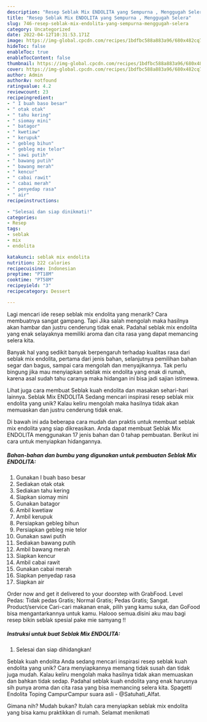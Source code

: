 ```yaml
---
description: "Resep Seblak Mix ENDOLITA yang Sempurna , Menggugah Selera"
title: "Resep Seblak Mix ENDOLITA yang Sempurna , Menggugah Selera"
slug: 746-resep-seblak-mix-endolita-yang-sempurna-menggugah-selera
category: Uncategorized
date: 2022-04-12T10:31:53.171Z
image: https://img-global.cpcdn.com/recipes/1bdfbc588a883a96/680x482cq70/seblak-mix-endolita-foto-resep-utama.jpg
hideToc: false
enableToc: true
enableTocContent: false
thumbnail: https://img-global.cpcdn.com/recipes/1bdfbc588a883a96/680x482cq70/seblak-mix-endolita-foto-resep-utama.jpg
cover: https://img-global.cpcdn.com/recipes/1bdfbc588a883a96/680x482cq70/seblak-mix-endolita-foto-resep-utama.jpg
author: Admin
authorAv: notfound
ratingvalue: 4.2
reviewcount: 23
recipeingredient:
- " I buah baso besar"
- " otak otak"
- " tahu kering"
- " siomay mini"
- " batagor"
- " kwetiaw"
- " kerupuk"
- " gebleg bihun"
- " gebleg mie telor"
- " sawi putih"
- " bawang putih"
- " bawang merah"
- " kencur"
- " cabai rawit"
- " cabai merah"
- " penyedap rasa"
- " air"
recipeinstructions:

- "Selesai dan siap dinikmati!"
categories:
- Resep
tags:
- seblak
- mix
- endolita

katakunci: seblak mix endolita 
nutrition: 222 calories
recipecuisine: Indonesian
preptime: "PT18M"
cooktime: "PT58M"
recipeyield: "3"
recipecategory: Dessert

---
```



Lagi mencari ide resep seblak mix endolita yang menarik? Cara membuatnya sangat gampang. Tapi Jika salah mengolah maka hasilnya akan hambar dan justru cenderung tidak enak. Padahal seblak mix endolita yang enak selayaknya memiliki aroma dan cita rasa yang dapat memancing selera kita.


Banyak hal yang sedikit banyak berpengaruh terhadap kualitas rasa dari seblak mix endolita, pertama dari jenis bahan, selanjutnya pemilihan bahan segar dan bagus, sampai cara mengolah dan menyajikannya. Tak perlu bingung jika mau menyiapkan seblak mix endolita yang enak di rumah, karena asal sudah tahu caranya maka hidangan ini bisa jadi sajian istimewa.

Lihat juga cara membuat Seblak kuah endolita dan masakan sehari-hari lainnya. Seblak Mix ENDOLITA Sedang mencari inspirasi resep seblak mix endolita yang unik? Kalau keliru mengolah maka hasilnya tidak akan memuaskan dan justru cenderung tidak enak.


Di bawah ini ada beberapa cara mudah dan praktis untuk membuat seblak mix endolita yang siap dikreasikan. Anda dapat membuat Seblak Mix ENDOLITA menggunakan 17 jenis bahan dan 0 tahap pembuatan. Berikut ini cara untuk menyiapkan hidangannya.

<!--inarticleads1-->

##### Bahan-bahan dan bumbu yang digunakan untuk pembuatan Seblak Mix ENDOLITA:

1. Gunakan  I buah baso besar
1. Sediakan  otak otak
1. Sediakan  tahu kering
1. Siapkan  siomay mini
1. Gunakan  batagor
1. Ambil  kwetiaw
1. Ambil  kerupuk
1. Persiapkan  gebleg bihun
1. Persiapkan  gebleg mie telor
1. Gunakan  sawi putih
1. Sediakan  bawang putih
1. Ambil  bawang merah
1. Siapkan  kencur
1. Ambil  cabai rawit
1. Gunakan  cabai merah
1. Siapkan  penyedap rasa
1. Siapkan  air


Order now and get it delivered to your doorstep with GrabFood. Level Pedas: Tidak pedas Gratis; Normal Gratis; Pedas Gratis; Sangat. Product/service Cari-cari makanan enak, pilih yang kamu suka, dan GoFood bisa mengantarkannya untuk kamu. Halooo semua.disini aku mau bagi resep bikin seblak spesial pake mie samyang !! 

<!--inarticleads2-->

##### Instruksi untuk buat Seblak Mix ENDOLITA:


1. Selesai dan siap dihidangkan!

Seblak kuah endolita Anda sedang mencari inspirasi resep seblak kuah endolita yang unik? Cara menyiapkannya memang tidak susah dan tidak juga mudah. Kalau keliru mengolah maka hasilnya tidak akan memuaskan dan bahkan tidak sedap. Padahal seblak kuah endolita yang enak harusnya sih punya aroma dan cita rasa yang bisa memancing selera kita. Spagetti Endolita Toping CampurCampur suara asli - @Satuhati_Alfat. 

Gimana nih? Mudah bukan? Itulah cara menyiapkan seblak mix endolita yang bisa kamu praktikkan di rumah. Selamat menikmati
